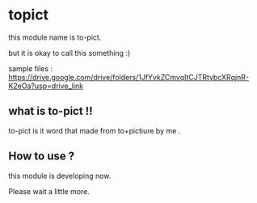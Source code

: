 # topict

this module name is to-pict.

but it is okay to call this something :)

sample files : https://drive.google.com/drive/folders/1JfYvkZCmvqItCJTRtybcXRqjnR-K2eOa?usp=drive_link
## what is to-pict !!
to-pict is it word that made from to+pictiure by me . 
## How to use ?
this module is developing now.

Please wait a little more.


